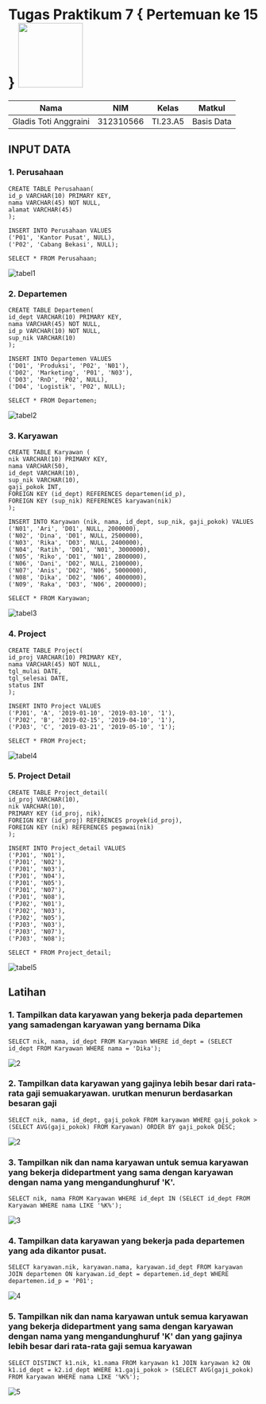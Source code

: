 # Tugas Praktikum 7 { Pertemuan ke 15 } <img src=https://logos-download.com/wp-content/uploads/2016/05/MySQL_logo_logotype.png width="130px" >

|**Nama**|**NIM**|**Kelas**|**Matkul**|
|----|---|-----|------|
|Gladis Toti Anggraini |312310566|TI.23.A5|Basis Data|

## INPUT DATA

### 1. Perusahaan
```
CREATE TABLE Perusahaan(
id_p VARCHAR(10) PRIMARY KEY,
nama VARCHAR(45) NOT NULL,
alamat VARCHAR(45)
);

INSERT INTO Perusahaan VALUES
('P01', 'Kantor Pusat', NULL),
('P02', 'Cabang Bekasi', NULL);

SELECT * FROM Perusahaan;
```
![tabel1](https://github.com/Gladis32/Tugas_Praktikum7/assets/148181064/b752d6dc-912f-41c6-b4c5-138f93833c70)

### 2. Departemen
```
CREATE TABLE Departemen(
id_dept VARCHAR(10) PRIMARY KEY,
nama VARCHAR(45) NOT NULL,
id_p VARCHAR(10) NOT NULL,
sup_nik VARCHAR(10) 
);

INSERT INTO Departemen VALUES
('D01', 'Produksi', 'P02', 'N01'),
('D02', 'Marketing', 'P01', 'N03'),
('D03', 'RnD', 'P02', NULL),
('D04', 'Logistik', 'P02', NULL);

SELECT * FROM Departemen;
```

![tabel2](https://github.com/Gladis32/Tugas_Praktikum7/assets/148181064/206f4190-50a6-4d28-a551-37c3ce165dde)

### 3. Karyawan
```
CREATE TABLE Karyawan (
nik VARCHAR(10) PRIMARY KEY,
nama VARCHAR(50),
id_dept VARCHAR(10),
sup_nik VARCHAR(10),
gaji_pokok INT,
FOREIGN KEY (id_dept) REFERENCES departemen(id_p),
FOREIGN KEY (sup_nik) REFERENCES karyawan(nik)
);

INSERT INTO Karyawan (nik, nama, id_dept, sup_nik, gaji_pokok) VALUES
('N01', 'Ari', 'D01', NULL, 2000000),
('N02', 'Dina', 'D01', NULL, 2500000),
('N03', 'Rika', 'D03', NULL, 2400000),
('N04', 'Ratih', 'D01', 'N01', 3000000),
('N05', 'Riko', 'D01', 'N01', 2800000),
('N06', 'Dani', 'D02', NULL, 2100000),
('N07', 'Anis', 'D02', 'N06', 5000000),
('N08', 'Dika', 'D02', 'N06', 4000000),
('N09', 'Raka', 'D03', 'N06', 2000000);

SELECT * FROM Karyawan;
```

![tabel3](https://github.com/Gladis32/Tugas_Praktikum7/assets/148181064/d8e20d10-32e6-4f24-a0d9-6bddc512c7e3)

### 4. Project

```
CREATE TABLE Project(
id_proj VARCHAR(10) PRIMARY KEY,
nama VARCHAR(45) NOT NULL,
tgl_mulai DATE,
tgl_selesai DATE,
status INT
);

INSERT INTO Project VALUES
('PJ01', 'A', '2019-01-10', '2019-03-10', '1'),
('PJ02', 'B', '2019-02-15', '2019-04-10', '1'),
('PJ03', 'C', '2019-03-21', '2019-05-10', '1');

SELECT * FROM Project;
```

![tabel4](https://github.com/Gladis32/Tugas_Praktikum7/assets/148181064/f3ec1de8-bbdb-4159-8052-4a73b4178df1)

### 5. Project Detail
```
CREATE TABLE Project_detail(
id_proj VARCHAR(10),
nik VARCHAR(10),
PRIMARY KEY (id_proj, nik),
FOREIGN KEY (id_proj) REFERENCES proyek(id_proj),
FOREIGN KEY (nik) REFERENCES pegawai(nik)
);

INSERT INTO Project_detail VALUES
('PJ01', 'N01'),
('PJ01', 'N02'),
('PJ01', 'N03'),
('PJ01', 'N04'),
('PJ01', 'N05'),
('PJ01', 'N07'),
('PJ01', 'N08'),
('PJ02', 'N01'),
('PJ02', 'N03'),
('PJ02', 'N05'),
('PJ03', 'N03'),
('PJ03', 'N07'),
('PJ03', 'N08');

SELECT * FROM Project_detail;
```

![tabel5](https://github.com/Gladis32/Tugas_Praktikum7/assets/148181064/a55e894a-840a-47db-857e-43abe80bc6b7)


## Latihan

### 1. Tampilkan data karyawan yang bekerja pada departemen yang samadengan karyawan yang bernama Dika

```
SELECT nik, nama, id_dept FROM Karyawan WHERE id_dept = (SELECT id_dept FROM Karyawan WHERE nama = 'Dika');
```

![2](https://github.com/Gladis32/Tugas_Praktikum7/assets/148181064/bb9dbf3c-7aea-4025-8cfc-b787735010a4)

### 2. Tampilkan data karyawan yang gajinya lebih besar dari rata-rata gaji semuakaryawan. urutkan menurun berdasarkan besaran gaji

```
SELECT nik, nama, id_dept, gaji_pokok FROM karyawan WHERE gaji_pokok > (SELECT AVG(gaji_pokok) FROM Karyawan) ORDER BY gaji_pokok DESC;
```

![2](https://github.com/Gladis32/Tugas_Praktikum7/assets/148181064/90313a74-63af-447a-94b9-f975690feee5)


### 3. Tampilkan nik dan nama karyawan untuk semua karyawan yang bekerja didepartment yang sama dengan karyawan dengan nama yang mengandunghuruf 'K'.

```
SELECT nik, nama FROM Karyawan WHERE id_dept IN (SELECT id_dept FROM Karyawan WHERE nama LIKE '%K%');
```

![3](https://github.com/Gladis32/Tugas_Praktikum7/assets/148181064/d5455e93-a95f-48bc-8deb-9d22cba6943c)



### 4. Tampilkan data karyawan yang bekerja pada departemen yang ada dikantor pusat.

```
SELECT karyawan.nik, karyawan.nama, karyawan.id_dept FROM karyawan JOIN departemen ON karyawan.id_dept = departemen.id_dept WHERE departemen.id_p = 'P01';
```
![4](https://github.com/Gladis32/Tugas_Praktikum7/assets/148181064/497ab480-789c-468f-a54d-6ad6ffc2c393)

### 5. Tampilkan nik dan nama karyawan untuk semua karyawan yang bekerja didepartment yang sama dengan karyawan dengan nama yang mengandunghuruf 'K' dan yang gajinya lebih besar dari rata-rata gaji semua karyawan

```
SELECT DISTINCT k1.nik, k1.nama FROM karyawan k1 JOIN karyawan k2 ON k1.id_dept = k2.id_dept WHERE k1.gaji_pokok > (SELECT AVG(gaji_pokok) FROM karyawan WHERE nama LIKE '%K%');
```

![5](https://github.com/Gladis32/Tugas_Praktikum7/assets/148181064/f6a93580-f7b6-4637-a788-85ccac661d5e)


